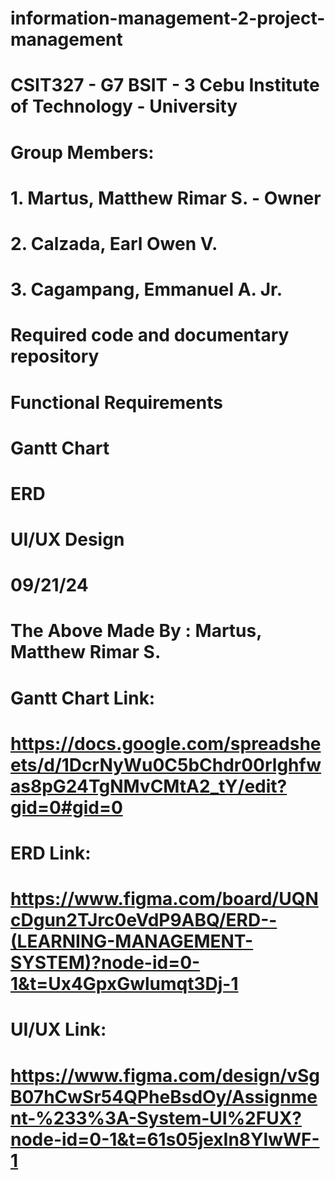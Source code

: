 # information-management-2-project-management
# CSIT327 - G7     BSIT - 3     Cebu Institute of Technology - University

# Group Members:
# 1. Martus, Matthew Rimar S.  - Owner
# 2. Calzada, Earl Owen V.
# 3. Cagampang, Emmanuel A. Jr.

# Required code and documentary repository
#   Functional Requirements
#   Gantt Chart
#   ERD
#   UI/UX Design

# 09/21/24
# The Above Made By : Martus, Matthew Rimar S.

# Gantt Chart Link:
#   https://docs.google.com/spreadsheets/d/1DcrNyWu0C5bChdr00rlghfwas8pG24TgNMvCMtA2_tY/edit?gid=0#gid=0

# ERD Link:
#   https://www.figma.com/board/UQNcDgun2TJrc0eVdP9ABQ/ERD--(LEARNING-MANAGEMENT-SYSTEM)?node-id=0-1&t=Ux4GpxGwlumqt3Dj-1

# UI/UX Link:
#   https://www.figma.com/design/vSgB07hCwSr54QPheBsdOy/Assignment-%233%3A-System-UI%2FUX?node-id=0-1&t=61s05jexIn8YlwWF-1
